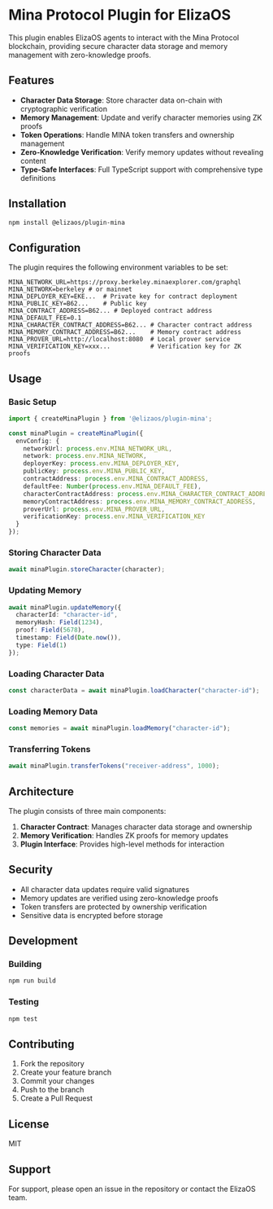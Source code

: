 # Mina Protocol Plugin for ElizaOS

This plugin enables ElizaOS agents to interact with the Mina Protocol blockchain, providing secure character data storage and memory management with zero-knowledge proofs.

## Features

- **Character Data Storage**: Store character data on-chain with cryptographic verification
- **Memory Management**: Update and verify character memories using ZK proofs
- **Token Operations**: Handle MINA token transfers and ownership management
- **Zero-Knowledge Verification**: Verify memory updates without revealing content
- **Type-Safe Interfaces**: Full TypeScript support with comprehensive type definitions

## Installation

```bash
npm install @elizaos/plugin-mina
```

## Configuration

The plugin requires the following environment variables to be set:

```env
MINA_NETWORK_URL=https://proxy.berkeley.minaexplorer.com/graphql
MINA_NETWORK=berkeley # or mainnet
MINA_DEPLOYER_KEY=EKE...  # Private key for contract deployment
MINA_PUBLIC_KEY=B62...    # Public key
MINA_CONTRACT_ADDRESS=B62... # Deployed contract address
MINA_DEFAULT_FEE=0.1
MINA_CHARACTER_CONTRACT_ADDRESS=B62... # Character contract address
MINA_MEMORY_CONTRACT_ADDRESS=B62...    # Memory contract address
MINA_PROVER_URL=http://localhost:8080  # Local prover service
MINA_VERIFICATION_KEY=xxx...           # Verification key for ZK proofs
```

## Usage

### Basic Setup

```typescript
import { createMinaPlugin } from '@elizaos/plugin-mina';

const minaPlugin = createMinaPlugin({
  envConfig: {
    networkUrl: process.env.MINA_NETWORK_URL,
    network: process.env.MINA_NETWORK,
    deployerKey: process.env.MINA_DEPLOYER_KEY,
    publicKey: process.env.MINA_PUBLIC_KEY,
    contractAddress: process.env.MINA_CONTRACT_ADDRESS,
    defaultFee: Number(process.env.MINA_DEFAULT_FEE),
    characterContractAddress: process.env.MINA_CHARACTER_CONTRACT_ADDRESS,
    memoryContractAddress: process.env.MINA_MEMORY_CONTRACT_ADDRESS,
    proverUrl: process.env.MINA_PROVER_URL,
    verificationKey: process.env.MINA_VERIFICATION_KEY
  }
});
```

### Storing Character Data

```typescript
await minaPlugin.storeCharacter(character);
```

### Updating Memory

```typescript
await minaPlugin.updateMemory({
  characterId: "character-id",
  memoryHash: Field(1234),
  proof: Field(5678),
  timestamp: Field(Date.now()),
  type: Field(1)
});
```

### Loading Character Data

```typescript
const characterData = await minaPlugin.loadCharacter("character-id");
```

### Loading Memory Data

```typescript
const memories = await minaPlugin.loadMemory("character-id");
```

### Transferring Tokens

```typescript
await minaPlugin.transferTokens("receiver-address", 1000);
```

## Architecture

The plugin consists of three main components:

1. **Character Contract**: Manages character data storage and ownership
2. **Memory Verification**: Handles ZK proofs for memory updates
3. **Plugin Interface**: Provides high-level methods for interaction

## Security

- All character data updates require valid signatures
- Memory updates are verified using zero-knowledge proofs
- Token transfers are protected by ownership verification
- Sensitive data is encrypted before storage

## Development

### Building

```bash
npm run build
```

### Testing

```bash
npm test
```

## Contributing

1. Fork the repository
2. Create your feature branch
3. Commit your changes
4. Push to the branch
5. Create a Pull Request

## License

MIT

## Support

For support, please open an issue in the repository or contact the ElizaOS team.
